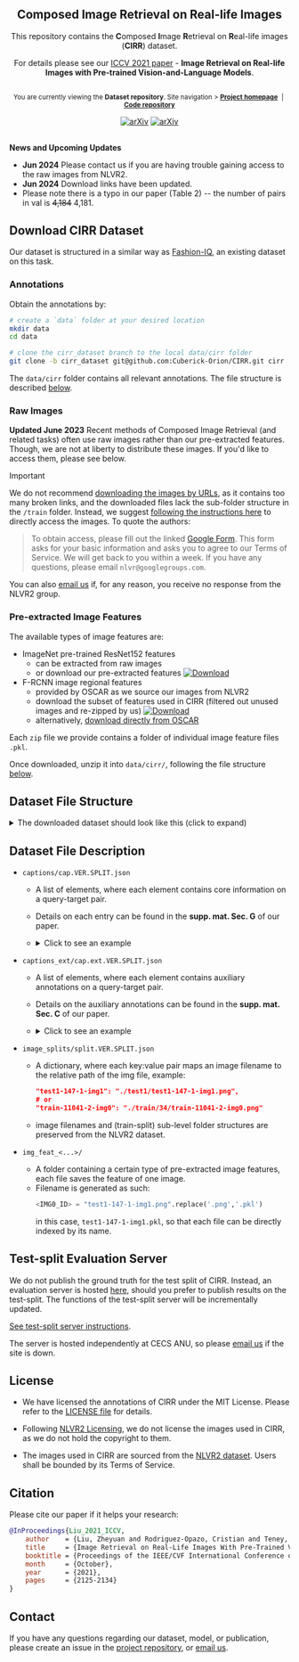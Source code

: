 <div align="center">
 
## Composed Image Retrieval on Real-life Images

This repository contains the **C**omposed **I**mage **R**etrieval on **R**eal-life images (**CIRR**) dataset.

For details please see our [ICCV 2021 paper](https://openaccess.thecvf.com/content/ICCV2021/papers/Liu_Image_Retrieval_on_Real-Life_Images_With_Pre-Trained_Vision-and-Language_Models_ICCV_2021_paper.pdf) - **Image Retrieval on Real-life Images with Pre-trained Vision-and-Language Models**.

##

<sup> You are currently viewing the **Dataset repository**.
Site navigation > [**Project homepage**](https://cuberick-orion.github.io/CIRR/) &nbsp;|&nbsp; [**Code repository**](https://github.com/Cuberick-Orion/CIRPLANT) </sup>

[![arXiv](https://img.shields.io/badge/paper-iccv2021-383b78)](https://openaccess.thecvf.com/content/ICCV2021/html/Liu_Image_Retrieval_on_Real-Life_Images_With_Pre-Trained_Vision-and-Language_Models_ICCV_2021_paper.html) 
[![arXiv](https://img.shields.io/badge/arXiv-2108.04024-00ff00)](https://arxiv.org/abs/2108.04024)



</div>

##

**News and Upcoming Updates**

* **Jun 2024** Please contact us if you are having trouble gaining access to the raw images from NLVR2.
* **Jun 2024** Download links have been updated.
* Please note there is a typo in our paper (Table 2) -- the number of pairs in val is ~~4,184~~ 4,181.


## Download CIRR Dataset

Our dataset is structured in a similar way as [Fashion-IQ](https://github.com/XiaoxiaoGuo/fashion-iq), an existing dataset on this task.

### Annotations

Obtain the annotations by:
```bash
# create a `data` folder at your desired location
mkdir data
cd data

# clone the cirr_dataset branch to the local data/cirr folder
git clone -b cirr_dataset git@github.com:Cuberick-Orion/CIRR.git cirr
```

The `data/cirr` folder contains all relevant annotations. The file structure is described [below](#dataset-file-structure).

### Raw Images

**Updated June 2023**
Recent methods of Composed Image Retrieval (and related tasks) often use raw images rather than our pre-extracted features. Though, we are not at liberty to distribute these images.
If you'd like to access them, please see below.

> [!IMPORTANT]
> We do not recommend [downloading the images by URLs](https://github.com/lil-lab/nlvr/tree/master/nlvr2#downloading-the-images), as it contains too many broken links, and the downloaded files lack the sub-folder structure in the `/train` folder. Instead, we suggest [following the instructions here](https://github.com/lil-lab/nlvr/tree/master/nlvr2#direct-image-download) to directly access the images. To quote the authors:
>
> > To obtain access, please fill out the linked [Google Form](https://goo.gl/forms/yS29stWnFWzrDBFH3). This form asks for your basic information and asks you to agree to our Terms of Service. We will get back to you within a week. If you have any questions, please email `nlvr@googlegroups.com`.

You can also [email us](mailto:zheyuan.david.liu@outlook.com) if, for any reason, you receive no response from the NLVR2 group.

### Pre-extracted Image Features

The available types of image features are:
 - ImageNet pre-trained ResNet152 features
   - can be extracted from raw images
   - or download our pre-extracted features [![Download](https://img.shields.io/badge/OneDrive-Download-red?style=flat-square&logo=microsoftonedrive)](https://1drv.ms/u/s!AgLqyV5O53gxuPtPHH1LWQplm7WKag?e=V66dRc)
 - F-RCNN image regional features
   - provided by OSCAR as we source our images from NLVR2
   - download the subset of features used in CIRR (filtered out unused images and re-zipped by us) [![Download](https://img.shields.io/badge/OneDrive-Download-red?style=flat-square&logo=microsoftonedrive)](https://1drv.ms/u/s!AgLqyV5O53gxuPtS48r36TmzZChXJw?e=BDgmyr)
   - alternatively, [download directly from OSCAR](https://github.com/microsoft/Oscar/blob/master/DOWNLOAD.md)

Each `zip` file we provide contains a folder of individual image feature files `.pkl`.

Once downloaded, unzip it into `data/cirr/`, following the file structure [below](#dataset-file-structure).

## Dataset File Structure

<details>
  <summary>The downloaded dataset should look like this (click to expand)</summary>
  
  ```
  data
  └─── cirr
      ├─── captions
      │        cap.VER.test1.json
      │        cap.VER.train.json
      │        cap.VER.val.json
      ├─── captions_ext
      │        cap.ext.VER.test1.json
      │        cap.ext.VER.train.json
      │        cap.ext.VER.val.json
      ├─── image_splits
      │        split.VER.test1.json
      │        split.VER.train.json
      │        split.VER.val.json
      ├─── img_raw  
      │    ├── train
      │    │    ├── 0 # sub-level folder structure inherited from NLVR2 (carries no special meaning in CIRR)
      │    │    │    <IMG0_ID>.png
      │    │    │    <IMG0_ID>.png
      │    │    │         ...
      │    │    ├── 1
      │    │    │    <IMG0_ID>.png
      │    │    │    <IMG0_ID>.png
      │    │    │         ...
      │    │    ├── 2
      │    │    │    <IMG0_ID>.png
      │    │    │    <IMG0_ID>.png
      │    │    └──       ...
      │    ├── dev         
      │    │      <IMG0_ID>.png
      │    │      <IMG1_ID>.png
      │    │           ...
      │    └── test1       
      │           <IMG0_ID>.png
      │           <IMG1_ID>.png
      │                ...
      ├─── img_feat_res152 
      │        <Same subfolder structure as above>
      └─── img_feat_frcnn         
               <Same subfolder structure as above>
  ```
</details>


## Dataset File Description

 - `captions/cap.VER.SPLIT.json`
    - A list of elements, where each element contains core information on a query-target pair.
    - Details on each entry can be found in the **supp. mat. Sec. G** of our paper.
    - <details>
      <summary>Click to see an example</summary>
      
      ```json
          {"pairid": 12063, 
          "reference":   "test1-147-1-img1", 
          "target_hard": "test1-83-0-img1", 
          "target_soft": {"test1-83-0-img1": 1.0}, 
          "caption": "remove all but one dog and add a woman hugging   it", 
          "img_set": {"id": 1, 
                      "members": ["test1-147-1-img1", 
                                  "test1-1001-2-img0",  
                                  "test1-83-1-img1",           
                                  "test1-359-0-img1",  
                                  "test1-906-0-img1", 
                                  "test1-83-0-img1"],
                      "reference_rank": 3, 
                      "target_rank": 4}
          }
      ```
      </details>


 - `captions_ext/cap.ext.VER.SPLIT.json`
    - A list of elements, where each element contains auxiliary annotations on a query-target pair.
    - Details on the auxiliary annotations can be found in the **supp. mat. Sec. C** of our paper.
    - <details>
      <summary>Click to see an example</summary>
      
      ```json
          {"pairid": 12063, 
          "reference":   "test1-147-1-img1", 
          "target_hard": "test1-83-0-img1", 
          "caption_extend": {"0": "being a photo of dogs", 
                            "1": "add a big dog", 
                            "2": "more focused on the hugging", 
                            "3": "background should contain grass"}
          }
      ```
      </details>

  

 - `image_splits/split.VER.SPLIT.json`
    - A dictionary, where each key:value pair maps an image filename to the relative path of the img file, example:
      ```json
      "test1-147-1-img1": "./test1/test1-147-1-img1.png",
      # or
      "train-11041-2-img0": "./train/34/train-11041-2-img0.png"
      ```
    - image filenames and (train-split) sub-level folder structures are preserved from the NLVR2 dataset.
 - `img_feat_<...>/`
    - A folder containing a certain type of pre-extracted image features, each file saves the feature of one image.
    - Filename is generated as such:
      ```python
      <IMG0_ID> = "test1-147-1-img1.png".replace('.png','.pkl')
      ```
      in this case, `test1-147-1-img1.pkl`, so that each file can be directly indexed by its name.

## Test-split Evaluation Server
We do not publish the ground truth for the test split of CIRR. Instead, an evaluation server is hosted [here](http://cirr.cecs.anu.edu.au/), should you prefer to publish results on the test-split. The functions of the test-split server will be incrementally updated.

[See test-split server instructions](Test-split_server.md).

The server is hosted independently at CECS ANU, so please [email us](mailto:zheyuan.david.liu@outlook.com) if the site is down.

## License
 - We have licensed the annotations of CIRR under the MIT License. Please refer to the [LICENSE file](LICENSE) for details.

 - Following [NLVR2 Licensing](https://github.com/lil-lab/nlvr#licensing), we do not license the images used in CIRR, as we do not hold the copyright to them.

 - The images used in CIRR are sourced from the [NLVR2 dataset](https://lil.nlp.cornell.edu/nlvr/). Users shall be bounded by its Terms of Service.
 
## Citation

Please cite our paper if it helps your research:
```bibtex
@InProceedings{Liu_2021_ICCV,
    author    = {Liu, Zheyuan and Rodriguez-Opazo, Cristian and Teney, Damien and Gould, Stephen},
    title     = {Image Retrieval on Real-Life Images With Pre-Trained Vision-and-Language Models},
    booktitle = {Proceedings of the IEEE/CVF International Conference on Computer Vision (ICCV)},
    month     = {October},
    year      = {2021},
    pages     = {2125-2134}
}
```

## Contact
If you have any questions regarding our dataset, model, or publication, please create an issue in the [project repository](https://github.com/Cuberick-Orion/CIRR/issues), or [email us](mailto:zheyuan.david.liu@outlook.com).
